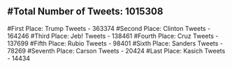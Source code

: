 #Total Number of Tweets: 1015308 
---
#First Place: Trump Tweets - 363374
#Second Place: Clinton Tweets - 164246
#Third Place: Jeb! Tweets - 138461
#Fourth Place: Cruz Tweets - 137699
#Fifth Place: Rubio Tweets - 98401
#Sixth Place: Sanders Tweets - 78269
#Seventh Place: Carson Tweets - 20424
#Last Place: Kasich Tweets - 14434

